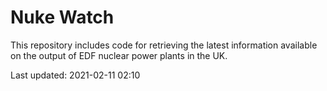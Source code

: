 # Nuke Watch

This repository includes code for retrieving the latest information available on the output of EDF nuclear power plants in the UK.

Last updated: 2021-02-11 02:10
